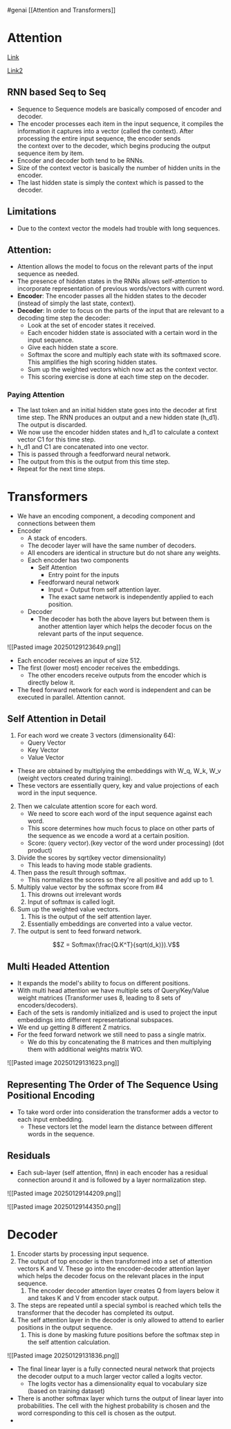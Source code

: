 
#genai [[Attention and Transformers]] 

# Attention

[Link](https://jalammar.github.io/visualizing-neural-machine-translation-mechanics-of-seq2seq-models-with-attention/)

[Link2](https://jalammar.github.io/illustrated-transformer/)
## RNN based Seq to Seq

* Sequence to Sequence models are basically composed of encoder and decoder.
* The encoder processes each item in the input sequence, it compiles the information it captures into a vector (called the context). After processing the entire input sequence, the encoder sends the context over to the decoder, which begins producing the output sequence item by item.
* Encoder and decoder both tend to be RNNs.
* Size of the context vector is basically the number of hidden units in the encoder.
* The last hidden state is simply the context which is passed to the decoder.


## Limitations

* Due to the context vector the models had trouble with long sequences.


## Attention:

* Attention allows the model to focus on the relevant parts of the input sequence as needed.
* The presence of hidden states in the RNNs allows self-attention to incorporate representation of previous words/vectors with current word.
* **Encoder**: The encoder passes all the hidden states to the decoder (instead of simply the last state, context).
* **Decoder**: In order to focus on the parts of the input that are relevant to a decoding time step the decoder:
	* Look at the set of encoder states it received.
	* Each encoder hidden state is associated with a certain word in the input sequence.
	* Give each hidden state a score.
	* Softmax the score and multiply each state with its softmaxed score. This amplifies the high scoring hidden states.
	* Sum up the weighted vectors which now act as the context vector.
	* This scoring exercise is done at each time step on the decoder.


### Paying Attention
* The last token and an initial hidden state goes into the decoder at first time step. The RNN produces an output and a new hidden state (h_d1). The output is discarded.
* We now use the encoder hidden states and h_d1 to calculate a context vector C1 for this time step.
* h_d1 and C1 are concatenated into one vector.
* This is passed through a feedforward neural network.
* The output from this is the output from this time step.
* Repeat for the next time steps.


# Transformers

* We have an encoding component, a decoding component and connections between them
* Encoder
	* A stack of encoders.
	* The decoder layer will have the same number of decoders.
	* All encoders are identical in structure but do not share any weights.
	* Each encoder has two components
		* Self Attention 
			* Entry point for the inputs
		* Feedforward neural network
			* Input = Output from self attention layer.
			* The exact same network is independently applied to each position.
	* Decoder
		* The decoder has both the above layers but between them is another attention layer which helps the decoder focus on the relevant parts of the input sequence.


![[Pasted image 20250129123649.png]]

* Each encoder receives an input of size 512.
* The first (lower most) encoder receives the embeddings.
	* The other encoders receive outputs from the encoder which is directly below it.
* The feed forward network for each word is independent and can be executed in parallel. Attention cannot.

## Self Attention in Detail

1. For each word we create 3 vectors (dimensionality 64):
	* Query Vector
	* Key Vector
	* Value Vector
* These are obtained by multiplying the embeddings with W_q, W_k, W_v (weight vectors created during training).
* These vectors are essentially query, key and value projections of each word in the input sequence.
2. Then we calculate attention score for each word.
	* We need to score each word of the input sequence against each word.
	* This score determines how much focus to place on other parts of the sequence as we encode a word at a certain position.
	* Score: (query vector).(key vector of the word under processing) (dot product)
3. Divide the scores by sqrt(key vector dimensionality)
	* This leads to having mode stable gradients.
4. Then pass the result through softmax.
	* This normalizes the scores so they're all positive and add up to 1.
5. Multiply value vector by the softmax score from #4
	1. This drowns out irrelevant words 
	2. Input of softmax is called logit.
6. Sum up the weighted value vectors.
	1. This is the output of the self attention layer.
	2. Essentially embeddings are converted into a value vector.
7. The output is sent to feed forward network.


$$Z = Softmax(\frac{Q.K^T}{sqrt(d_k)}).V$$

## Multi Headed Attention

* It expands the model's ability to focus on different positions. 
* With multi head attention we have multiple sets of Query/Key/Value weight matrices (Transformer uses 8, leading to 8 sets of encoders/decoders).
* Each of the sets is randomly initialized and is used to project the input embeddings into different representational subspaces.
* We end up getting 8 different Z matrics.
* For the feed forward network we still need to pass a single matrix.
	* We do this by concatenating the 8 matrices and then multiplying them with additional weights matrix WO.

![[Pasted image 20250129131623.png]]


## Representing The Order of The Sequence Using Positional Encoding

* To take word order into consideration the transformer adds a vector to each input embedding.
	* These vectors let the model learn the distance between different words in the sequence.


## Residuals

* Each sub-layer (self attention, ffnn) in each encoder has a residual connection around it and is followed by a layer normalization step.


![[Pasted image 20250129144209.png]]




![[Pasted image 20250129144350.png]]


# Decoder

1. Encoder starts by processing input sequence.
2. The output of top encoder is then transformed into a set of attention vectors K and V. These go into the encoder-decoder attention layer which helps the decoder focus on the relevant places in the input sequence.
	1. The encoder decoder attention layer creates Q from layers below it and takes K and V from encoder stack output.
3. The steps are repeated until a special symbol is reached which tells the transformer that the decoder has completed its output.
4. The self attention layer in the decoder is only allowed to attend to earlier positions in the output sequence.
	1. This is done by masking future positions before the softmax step in the self attention calculation.



![[Pasted image 20250129131836.png]]


* The final linear layer is a fully connected neural network that projects the decoder output to a much larger vector called a logits vector.
	* The logits vector has a dimensionality equal to vocabulary size (based on training dataset)
* There is another softmax layer which turns the output of linear layer into probabilities. The cell with the highest probability is chosen and the word corresponding to this cell is chosen as the output.
* 








